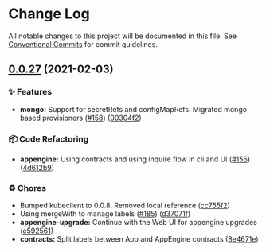 # Change Log

All notable changes to this project will be documented in this file.
See [Conventional Commits](https://conventionalcommits.org) for commit guidelines.

## [0.0.27](https://github.com/c6o/provisioners/compare/v0.0.26...v0.0.27) (2021-02-03)


### ✨ Features

* **mongo:** Support for secretRefs and configMapRefs. Migrated mongo based provisioners ([#158](https://github.com/c6o/provisioners/issues/158)) ([00304f2](https://github.com/c6o/provisioners/commit/00304f28e5044dc59567b93f9909939ea74e5b31))


### 📦 Code Refactoring

* **appengine:** Using contracts and using inquire flow in cli and UI ([#156](https://github.com/c6o/provisioners/issues/156)) ([4d612b9](https://github.com/c6o/provisioners/commit/4d612b909ac4eaa0ecddf3355363e7429e517204))


### ♻️ Chores

* Bumped kubeclient to 0.0.8. Removed local reference ([cc755f2](https://github.com/c6o/provisioners/commit/cc755f266ecd8322d3a31c292237da96b4db4b04))
* Using mergeWith to manage labels ([#185](https://github.com/c6o/provisioners/issues/185)) ([d37071f](https://github.com/c6o/provisioners/commit/d37071f6457ce1b4f3c300d5c10d860c79e75ae0))
* **appengine-upgrade:** Continue with the Web UI for appengine upgrades ([e592561](https://github.com/c6o/provisioners/commit/e59256169ee0dba0f7b94d6f2046ba9f307105c1))
* **contracts:** Split labels between App and AppEngine contracts ([8e4671e](https://github.com/c6o/provisioners/commit/8e4671ee732eb302f603987c488890db219eaace))
